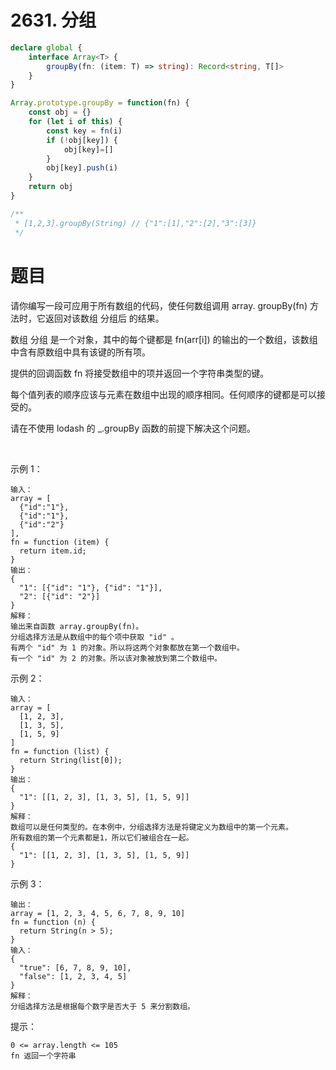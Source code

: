 # 2631. 分组

```ts
declare global {
    interface Array<T> {
        groupBy(fn: (item: T) => string): Record<string, T[]>
    }
}

Array.prototype.groupBy = function(fn) {
    const obj = {}
    for (let i of this) {
        const key = fn(i)
        if (!obj[key]) {
            obj[key]=[]
        }
        obj[key].push(i)
    }
    return obj
}

/**
 * [1,2,3].groupBy(String) // {"1":[1],"2":[2],"3":[3]}
 */
```

# 题目

请你编写一段可应用于所有数组的代码，使任何数组调用 array. groupBy(fn) 方法时，它返回对该数组 分组后 的结果。

数组 分组 是一个对象，其中的每个键都是 fn(arr[i]) 的输出的一个数组，该数组中含有原数组中具有该键的所有项。

提供的回调函数 fn 将接受数组中的项并返回一个字符串类型的键。

每个值列表的顺序应该与元素在数组中出现的顺序相同。任何顺序的键都是可以接受的。

请在不使用 lodash 的 _.groupBy 函数的前提下解决这个问题。

 

示例 1：
```
输入：
array = [
  {"id":"1"},
  {"id":"1"},
  {"id":"2"}
], 
fn = function (item) { 
  return item.id; 
}
输出：
{ 
  "1": [{"id": "1"}, {"id": "1"}],   
  "2": [{"id": "2"}] 
}
解释：
输出来自函数 array.groupBy(fn)。
分组选择方法是从数组中的每个项中获取 "id" 。
有两个 "id" 为 1 的对象。所以将这两个对象都放在第一个数组中。
有一个 "id" 为 2 的对象。所以该对象被放到第二个数组中。
```
示例 2：
```
输入：
array = [
  [1, 2, 3],
  [1, 3, 5],
  [1, 5, 9]
]
fn = function (list) { 
  return String(list[0]); 
}
输出：
{ 
  "1": [[1, 2, 3], [1, 3, 5], [1, 5, 9]] 
}
解释：
数组可以是任何类型的。在本例中，分组选择方法是将键定义为数组中的第一个元素。
所有数组的第一个元素都是1，所以它们被组合在一起。
{
  "1": [[1, 2, 3], [1, 3, 5], [1, 5, 9]]
}
```
示例 3：
```
输出：
array = [1, 2, 3, 4, 5, 6, 7, 8, 9, 10]
fn = function (n) { 
  return String(n > 5);
}
输入：
{
  "true": [6, 7, 8, 9, 10],
  "false": [1, 2, 3, 4, 5]
}
解释：
分组选择方法是根据每个数字是否大于 5 来分割数组。
```

提示：
```
0 <= array.length <= 105
fn 返回一个字符串
```